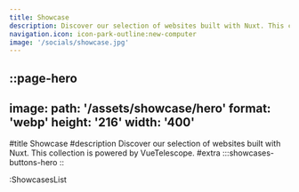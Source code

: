 ```yaml
---
title: Showcase
description: Discover our selection of websites built with Nuxt. This collection is powered by VueTelescope.
navigation.icon: icon-park-outline:new-computer
image: '/socials/showcase.jpg'
---
```


::page-hero
---
image:
  path: '/assets/showcase/hero'
  format: 'webp'
  height: '216'
  width: '400'
---
#title
Showcase
#description
Discover our selection of websites built with Nuxt. This collection is powered by VueTelescope.
#extra
:::showcases-buttons-hero
::

:ShowcasesList
